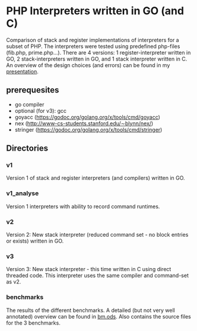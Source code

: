# PHP Interpreters written in GO (and C)
Comparison of stack and register implementations of interpreters for a subset of PHP.
The interpreters were tested using predefined php-files (fib.php, prime.php...).
There are 4 versions: 1 register-interpreter written in GO, 2 stack-interpreters written in GO, and
1 stack interpreter written in C. An overview of the design choices (and errors) can be found in
my [presentation](presentation.pdf).

## prerequesites
- go compiler
- optional (for v3): gcc
- goyacc (https://godoc.org/golang.org/x/tools/cmd/goyacc)
- nex (http://www-cs-students.stanford.edu/∼blynn/nex/)
- stringer (https://godoc.org/golang.org/x/tools/cmd/stringer)

## Directories

### v1
Version 1 of stack and register interpreters (and compilers) written in GO.

### v1_analyse
Version 1 interpreters with ability to record command runtimes.

### v2
Version 2: New stack interpreter (reduced command set - no block entries or exists) written in GO.

### v3
Version 3: New stack interpreter - this time written in C using direct threaded code. This interpreter
uses the same compiler and command-set as v2.

### benchmarks
The results of the different benchmarks. A detailed (but not very well annotated) overview can be found in [bm.ods](bm.ods).
Also contains the source files for the 3 benchmarks.
